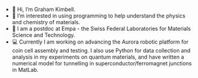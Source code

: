 - 👋 Hi, I’m Graham Kimbell.
- 👀 I’m interested in using programming to help understand the physics and chemistry of materials.
- 🌱 I am a postdoc at Empa - the Swiss Federal Laboratories for Materials Science and Technology.
- 💻 Currently I am working on advancing the Aurora robotic platform for coin cell assembly and testing. I also use Python for data collection and analysis in my experiments on quantum materials, and have written a numerical model for tunnelling in superconductor/ferromagnet junctions in MatLab.
